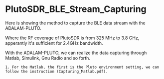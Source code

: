 # PlutoSDR_BLE_Stream_Capturing

Here is showing the method to capture the BLE data stream with the ADALAM-PLUTO.

Where the RF coverage of PlutoSDR is from 325 MHz to 3.8 GHz, apperantly it's sufficient for 2.4GHz bandwidth.

With the ADALAM-PLUTO, we can realize the data capturing through Matlab, Simulink, Gnu Radio and so forth.

    1. For the Matlab, the first is the Pluto environment setting, we can follow the instruction (Capturing_Matlab.pdf).
    

    

   
